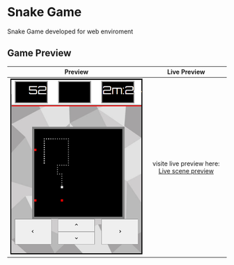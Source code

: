 # Snake Game
Snake Game developed for web enviroment

## Game Preview
Preview      |      Live Preview      |
:-------------------------:|:-------------------------:|
![Template preview](https://raw.githubusercontent.com/CTzatzakis/Snake-Game/main/assets/snake_preview.png)  |   visite live preview here: [Live scene preview](https://ctzatzakis.github.io/Snake-Game/)


